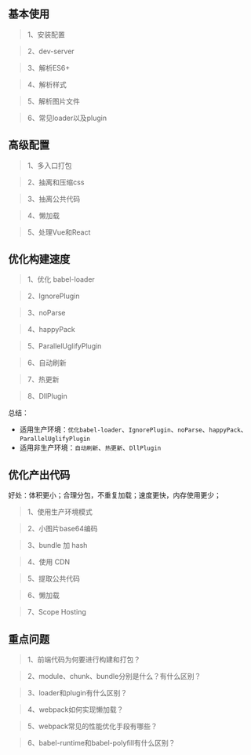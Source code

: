 ## 基本使用

> 1、安装配置

> 2、dev-server

> 3、解析ES6+

> 4、解析样式

> 5、解析图片文件

> 6、常见loader以及plugin

## 高级配置

> 1、多入口打包

> 2、抽离和压缩css

> 3、抽离公共代码

> 4、懒加载

> 5、处理Vue和React

## 优化构建速度

> 1、优化 babel-loader

> 2、IgnorePlugin

> 3、noParse

> 4、happyPack

> 5、ParallelUglifyPlugin

> 6、自动刷新

> 7、热更新

> 8、DllPlugin

总结：

- 适用生产环境：`优化babel-loader`、`IgnorePlugin`、`noParse`、`happyPack`、`ParallelUglifyPlugin`
- 适用非生产环境：`自动刷新`、`热更新`、`DllPlugin`

## 优化产出代码

好处：体积更小；合理分包，不重复加载；速度更快，内存使用更少；


> 1、使用生产环境模式

> 2、小图片base64编码

> 3、bundle 加 hash

> 4、使用 CDN

> 5、提取公共代码

> 6、懒加载

> 7、Scope Hosting

## 重点问题

> 1、前端代码为何要进行构建和打包？

> 2、module、chunk、bundle分别是什么？有什么区别？

> 3、loader和plugin有什么区别？

> 4、webpack如何实现懒加载？

> 5、webpack常见的性能优化手段有哪些？

> 6、babel-runtime和babel-polyfill有什么区别？
